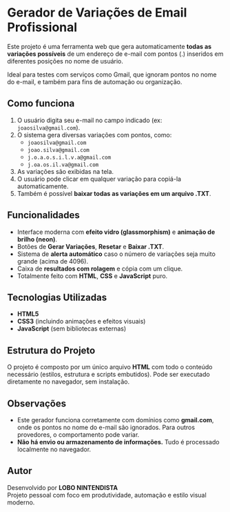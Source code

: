 # Gerador de Variações de Email Profissional

Este projeto é uma ferramenta web que gera automaticamente **todas as variações possíveis** de um endereço de e-mail com pontos (.) inseridos em diferentes posições no nome de usuário.

Ideal para testes com serviços como Gmail, que ignoram pontos no nome do e-mail, e também para fins de automação ou organização.

## Como funciona

1. O usuário digita seu e-mail no campo indicado (ex: `joaosilva@gmail.com`).
2. O sistema gera diversas variações com pontos, como:
    - `joaosilva@gmail.com`
    - `joao.silva@gmail.com`
    - `j.o.a.o.s.i.l.v.a@gmail.com`
    - `j.oa.os.il.va@gmail.com`
3. As variações são exibidas na tela.
4. O usuário pode clicar em qualquer variação para copiá-la automaticamente.
5. Também é possível **baixar todas as variações em um arquivo .TXT**.

## Funcionalidades

- Interface moderna com **efeito vidro (glassmorphism)** e **animação de brilho (neon)**.
- Botões de **Gerar Variações**, **Resetar** e **Baixar .TXT**.
- Sistema de **alerta automático** caso o número de variações seja muito grande (acima de 4096).
- Caixa de **resultados com rolagem** e cópia com um clique.
- Totalmente feito com **HTML**, **CSS** e **JavaScript** puro.

## Tecnologias Utilizadas

- **HTML5**
- **CSS3** (incluindo animações e efeitos visuais)
- **JavaScript** (sem bibliotecas externas)

## Estrutura do Projeto

O projeto é composto por um único arquivo **HTML** com todo o conteúdo necessário (estilos, estrutura e scripts embutidos). Pode ser executado diretamente no navegador, sem instalação.

## Observações

- Este gerador funciona corretamente com domínios como **gmail.com**, onde os pontos no nome do e-mail são ignorados. Para outros provedores, o comportamento pode variar.
- **Não há envio ou armazenamento de informações.** Tudo é processado localmente no navegador.

## Autor

Desenvolvido por **LOBO NINTENDISTA**  
Projeto pessoal com foco em produtividade, automação e estilo visual moderno.
